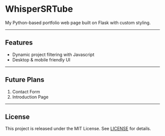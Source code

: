 # WhisperSRTube

My Python-based portfolio web page built on Flask with custom styling.  

---

## Features

- Dynamic project filtering with Javascript
- Desktop & mobile friendly UI
  
---

## Future Plans

1. Contact Form
2. Introduction Page

---

## License

This project is released under the MIT License. See [LICENSE](LICENSE) for details.
